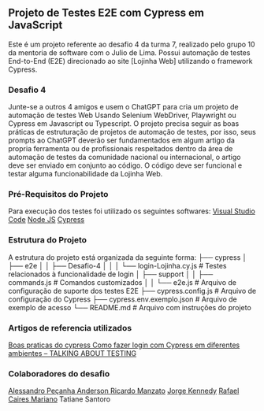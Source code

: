 ## Projeto de Testes E2E com Cypress em JavaScript
Este é um projeto referente ao desafio 4 da turma 7, realizado pelo grupo 10 da mentoria de software com o Julio de Lima. Possui automação de testes End-to-End (E2E) direcionado ao site [Lojinha Web] utilizando o framework Cypress.
### Desafio 4
Junte-se a outros 4 amigos e usem o ChatGPT para cria um projeto de automação de testes Web Usando Selenium WebDriver, Playwright ou Cypress em Javascript ou Typescript. O projeto precisa seguir as boas práticas de estruturação de projetos de automação de testes, por isso, seus prompts ao ChatGPT deverão ser fundamentados em algum artigo da propria ferramenta ou de profissionais respeitados dentro da área de automação de testes da comunidade nacional ou internacional, o artigo deve ser enviado em conjunto ao código. O código deve ser funcional e testar alguma funcionabilidade da Lojinha Web.
### Pré-Requisitos do Projeto

Para execução dos testes foi utilizado os seguintes softwares:
[Visual Studio Code](https://code.visualstudio.com/)
[Node JS](https://nodejs.org/pt)
[Cypress](https://www.cypress.io/)
### Estrutura do Projeto
A estrutura do projeto está organizada da seguinte forma:
├── cypress
│   ├── e2e
│   │   ├── Desafio-4
│   │   │   └── login-Lojinha.cy.js     # Testes relacionados à funcionalidade de login
│   ├── support
│   │   ├── commands.js  			       # Comandos customizados
│   │   └── e2e.js            			       # Arquivo de configuração de suporte dos testes E2E
├── cypress.config.js       	               # Arquivo de configuração do Cypress
├── cypress.env.exemplo.json          # Arquivo de exemplo de acesso
└── README.md               		           # Arquivo com instruções do projeto

### Artigos de referencia utilizados
[Boas praticas do cypress ](https://docs.cypress.io/guides/references/best-practices)
[Como fazer login com Cypress em diferentes ambientes – TALKING ABOUT TESTING](https://talkingabouttesting.com/2021/10/09/como-fazer-login-com-cypress-em-diferentes-ambientes/comment-page-1/)

### Colaboradores do desafio
[Alessandro Peçanha ](https://www.linkedin.com/in/alessandro-pe%C3%A7anha-3a28582b/)
[Anderson Ricardo Manzato](https://www.linkedin.com/in/anderson-manzato/)
[Jorge Kennedy](https://www.linkedin.com/in/jorge-kennedy-de-lima-freitas/)
[Rafael Caires Mariano](https://br.linkedin.com/in/rafael-caires-mariano-757858173)
Tatiane Santoro